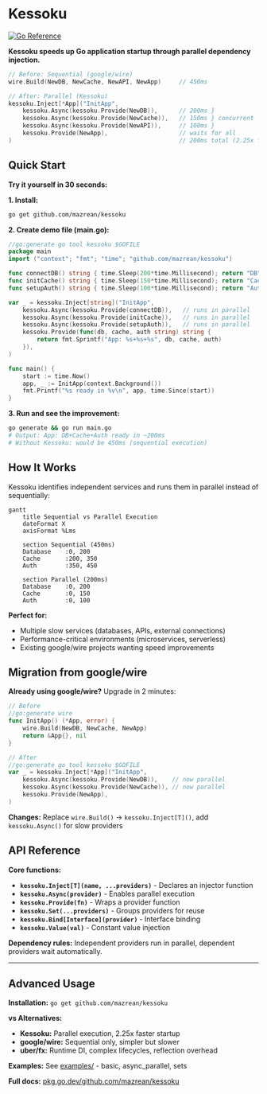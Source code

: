 # Kessoku

[![Go Reference](https://pkg.go.dev/badge/github.com/mazrean/kessoku.svg)](https://pkg.go.dev/github.com/mazrean/kessoku)

**Kessoku speeds up Go application startup through parallel dependency injection.**

```go
// Before: Sequential (google/wire)
wire.Build(NewDB, NewCache, NewAPI, NewApp)     // 450ms

// After: Parallel (Kessoku)  
kessoku.Inject[*App]("InitApp",
    kessoku.Async(kessoku.Provide(NewDB)),      // 200ms }
    kessoku.Async(kessoku.Provide(NewCache)),   // 150ms } concurrent
    kessoku.Async(kessoku.Provide(NewAPI)),     // 100ms }
    kessoku.Provide(NewApp),                    // waits for all
)                                               // 200ms total (2.25x faster in this example)
```

## Quick Start

**Try it yourself in 30 seconds:**

**1. Install:**
```bash
go get github.com/mazrean/kessoku
```

**2. Create demo file (main.go):**
```go
//go:generate go tool kessoku $GOFILE
package main
import ("context"; "fmt"; "time"; "github.com/mazrean/kessoku")

func connectDB() string { time.Sleep(200*time.Millisecond); return "DB" }
func initCache() string { time.Sleep(150*time.Millisecond); return "Cache" }  
func setupAuth() string { time.Sleep(100*time.Millisecond); return "Auth" }

var _ = kessoku.Inject[string]("InitApp",
    kessoku.Async(kessoku.Provide(connectDB)),   // runs in parallel
    kessoku.Async(kessoku.Provide(initCache)),   // runs in parallel
    kessoku.Async(kessoku.Provide(setupAuth)),   // runs in parallel
    kessoku.Provide(func(db, cache, auth string) string {
        return fmt.Sprintf("App: %s+%s+%s", db, cache, auth)
    }),
)

func main() {
    start := time.Now()
    app, _ := InitApp(context.Background())
    fmt.Printf("%s ready in %v\n", app, time.Since(start))
}
```

**3. Run and see the improvement:**
```bash
go generate && go run main.go
# Output: App: DB+Cache+Auth ready in ~200ms
# Without Kessoku: would be 450ms (sequential execution)
```

## How It Works

Kessoku identifies independent services and runs them in parallel instead of sequentially:

```mermaid
gantt
    title Sequential vs Parallel Execution
    dateFormat X
    axisFormat %Lms
    
    section Sequential (450ms)
    Database    :0, 200
    Cache       :200, 350  
    Auth        :350, 450
    
    section Parallel (200ms)
    Database    :0, 200
    Cache       :0, 150
    Auth        :0, 100
```

**Perfect for:**
- Multiple slow services (databases, APIs, external connections)  
- Performance-critical environments (microservices, serverless)
- Existing google/wire projects wanting speed improvements

## Migration from google/wire

**Already using google/wire?** Upgrade in 2 minutes:

```go
// Before
//go:generate wire
func InitApp() (*App, error) {
    wire.Build(NewDB, NewCache, NewApp)
    return &App{}, nil
}

// After  
//go:generate go tool kessoku $GOFILE
var _ = kessoku.Inject[*App]("InitApp",
    kessoku.Async(kessoku.Provide(NewDB)),    // now parallel
    kessoku.Async(kessoku.Provide(NewCache)), // now parallel
    kessoku.Provide(NewApp),
)
```

**Changes:** Replace `wire.Build()` → `kessoku.Inject[T]()`, add `kessoku.Async()` for slow providers

## API Reference

**Core functions:**
- **`kessoku.Inject[T](name, ...providers)`** - Declares an injector function
- **`kessoku.Async(provider)`** - Enables parallel execution  
- **`kessoku.Provide(fn)`** - Wraps a provider function
- **`kessoku.Set(...providers)`** - Groups providers for reuse
- **`kessoku.Bind[Interface](provider)`** - Interface binding
- **`kessoku.Value(val)`** - Constant value injection

**Dependency rules:** Independent providers run in parallel, dependent providers wait automatically.

---

## Advanced Usage

**Installation:** `go get github.com/mazrean/kessoku`

**vs Alternatives:**
- **Kessoku:** Parallel execution, 2.25x faster startup
- **google/wire:** Sequential only, simpler but slower  
- **uber/fx:** Runtime DI, complex lifecycles, reflection overhead

**Examples:** See [examples/](./examples/) - basic, async_parallel, sets

**Full docs:** [pkg.go.dev/github.com/mazrean/kessoku](https://pkg.go.dev/github.com/mazrean/kessoku)
